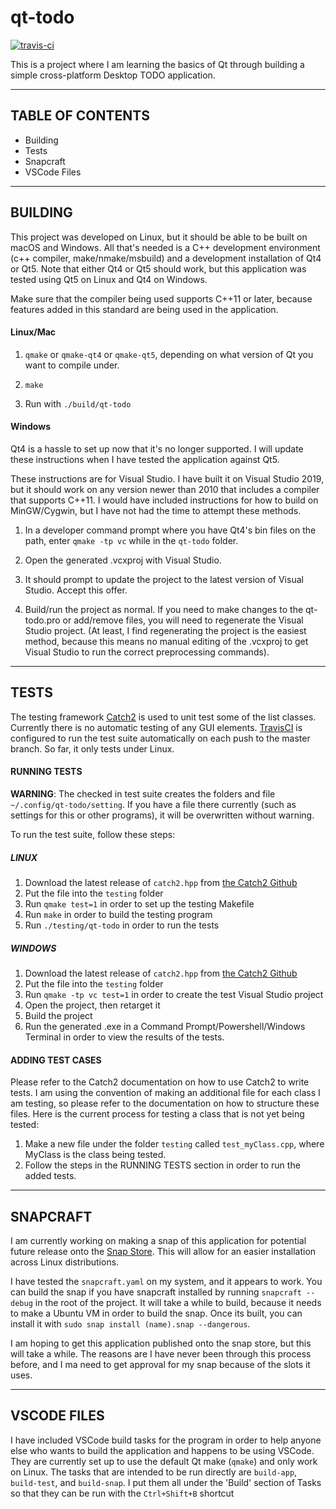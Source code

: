 # qt-todo

[![travis-ci](https://travis-ci.org/datho7561/qt-todo.svg?branch=master)](https://travis-ci.org/datho7561/qt-todo)

This is a project where I am learning the basics of Qt through building a
simple cross-platform Desktop TODO application.

---

## TABLE OF CONTENTS

* Building
* Tests
* Snapcraft
* VSCode Files

---

## BUILDING

This project was developed on Linux, but it should be able to be built on macOS
and Windows. All that's needed is a C++ development environment (c++ compiler,
make/nmake/msbuild) and a development installation of Qt4 or Qt5. Note that
either Qt4 or Qt5 should work, but this application was tested using Qt5 on
Linux and Qt4 on Windows.

Make sure that the compiler being used supports C++11 or later, because features
added in this standard are being used in the application.

#### Linux/Mac

1. `qmake` or `qmake-qt4` or `qmake-qt5`, depending on what version of Qt you
    want to compile under.

2. `make`

3. Run with `./build/qt-todo`

#### Windows

Qt4 is a hassle to set up now that it's no longer supported. I will update
these instructions when I have tested the application against Qt5.

These instructions are for Visual Studio. I have built it on Visual Studio 2019,
but it should work on any version newer than 2010 that includes a compiler that
supports C++11. I would have included instructions for how to build on
MinGW/Cygwin, but I have not had the time to attempt these methods.

1. In a developer command prompt where you have Qt4's bin files on the path,
    enter `qmake -tp vc` while in the `qt-todo` folder.

2. Open the generated .vcxproj with Visual Studio.

3. It should prompt to update the project to the latest version of Visual
    Studio. Accept this offer.

4. Build/run the project as normal. If you need to make changes to the
    qt-todo.pro or add/remove files, you will need to regenerate the Visual
    Studio project. (At least, I find regenerating the project is the easiest
    method, because this means no manual editing of the .vcxproj to get Visual
    Studio to run the correct preprocessing commands).

---

## TESTS

The testing framework [Catch2](https://github.com/catchorg/Catch2) is used to
unit test some of the list classes. Currently there is no automatic testing of
any GUI elements. [TravisCI](https://travis-ci.org/) is configured to run the
test suite automatically on each push to the master branch. So far, it only
tests under Linux.

#### RUNNING TESTS

__WARNING__: The checked in test suite creates the folders and file
`~/.config/qt-todo/setting`. If you have a file there currently
(such as settings for this or other programs), it will be overwritten
without warning.

To run the test suite, follow these steps:

##### LINUX

1. Download the latest release of `catch2.hpp` from
    [the Catch2 Github](https://github.com/catchorg/Catch2/releases)
2. Put the file into the `testing` folder
3. Run `qmake test=1` in order to set up the testing Makefile
4. Run `make` in order to build the testing program
5. Run `./testing/qt-todo` in order to run the tests

##### WINDOWS

1. Download the latest release of `catch2.hpp` from
    [the Catch2 Github](https://github.com/catchorg/Catch2/releases)
2. Put the file into the `testing` folder
3. Run `qmake -tp vc test=1` in order to create the test Visual Studio project
4. Open the project, then retarget it
5. Build the project
6. Run the generated .exe in a Command Prompt/Powershell/Windows Terminal in
    order to view the results of the tests.

#### ADDING TEST CASES

Please refer to the Catch2 documentation on how to use Catch2 to write tests.
I am using the convention of making an additional file for each class I am
testing, so please refer to the documentation on how to structure these files.
Here is the current process for testing a class that is not yet being tested:

1. Make a new file under the folder `testing` called `test_myClass.cpp`, where
    MyClass is the class being tested.
2. Follow the steps in the RUNNING TESTS section in order to run the added
    tests.

---

## SNAPCRAFT

I am currently working on making a snap of this application for potential
future release onto the [Snap Store](https://snapcraft.io/store). This will
allow for an easier installation across Linux distributions.

I have tested the `snapcraft.yaml` on my system, and it appears to work. You
can build the snap if you have snapcraft installed by running
`snapcraft --debug` in the root of the project. It will take a while to build,
because it needs to make a Ubuntu VM in order to build the snap. Once its
built, you can install it with `sudo snap install (name).snap --dangerous`.

I am hoping to get this application published onto the snap store, but this
will take a while. The reasons are I have never been through this process
before, and I ma need to get approval for my snap because of the slots it uses.

---

## VSCODE FILES

I have included VSCode build tasks for the program in order to help anyone else
who wants to build the application and happens to be using VSCode. They are
currently set up to use the default Qt make (`qmake`) and only work on Linux.
The tasks that are intended to be run directly are `build-app`, `build-test`,
and `build-snap`. I put them all under the 'Build' section of Tasks so that
they can be run with the `Ctrl+Shift+B` shortcut
